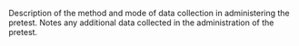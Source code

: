 Description of the method and mode of data collection in administering the pretest. Notes any additional data collected in the administration of the pretest.